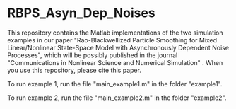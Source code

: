 # RBPS_Asyn_Dep_Noises
This repository contains the Matlab implementations of the two simulation examples in our paper "Rao-Blackwellized Particle Smoothing for Mixed Linear/Nonlinear State-Space Model with Asynchronously Dependent Noise Processes", which will be possibly published in the journal "Communications in Nonlinear Science and Numerical Simulation" . When you use this 
repository, please cite this paper.

To run example 1, run the file "main_example1.m" in the folder "example1".

To run example 2, run the file "main_example2.m" in the folder "example2".



